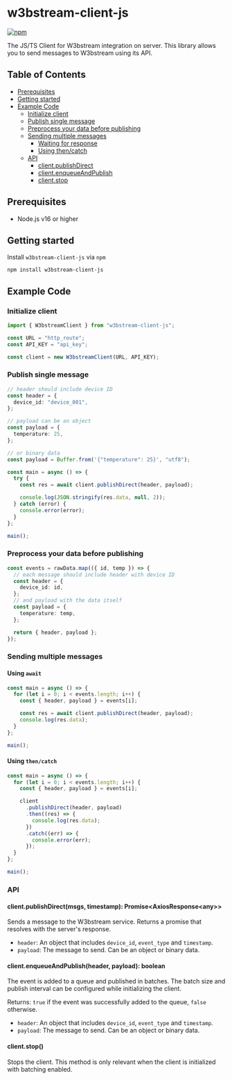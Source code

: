 # w3bstream-client-js

[![npm](https://img.shields.io/npm/v/w3bstream-client-js)](https://www.npmjs.com/package/w3bstream-client-js)

The JS/TS Client for W3bstream integration on server. This library allows you to send messages to W3bstream using its API.

## Table of Contents

- [Prerequisites](#prerequisites)
- [Getting started](#getting-started)
- [Example Code](#example-code)
  - [Initialize client](#initialize-client)
  - [Publish single message](#publish-single-message)
  - [Preprocess your data before publishing](#preprocess-your-data-before-publishing)
  - [Sending multiple messages](#sending-multiple-messages)
    - [Waiting for response](#waiting-for-response)
    - [Using then/catch](#using-thencatch)
  - [API](#api)
    - [client.publishDirect](#clientpublishdirectmsgs-timestamp-promiseaxiosresponseany)
    - [client.enqueueAndPublish](#clientenqueueandpublishheader-payload-boolean)
    - [client.stop](#clientstop)

## Prerequisites

- Node.js v16 or higher

## Getting started

Install `w3bstream-client-js` via `npm`

```shell
npm install w3bstream-client-js
```

## Example Code

### Initialize client

```typescript
import { W3bstreamClient } from "w3bstream-client-js";

const URL = "http_route";
const API_KEY = "api_key";

const client = new W3bstreamClient(URL, API_KEY);
```

### Publish single message

```typescript
// header should include device ID
const header = {
  device_id: "device_001",
};

// payload can be an object
const payload = {
  temperature: 25,
};

// or binary data
const payload = Buffer.from('{"temperature": 25}', "utf8");

const main = async () => {
  try {
    const res = await client.publishDirect(header, payload);

    console.log(JSON.stringify(res.data, null, 2));
  } catch (error) {
    console.error(error);
  }
};

main();
```

### Preprocess your data before publishing

```ts
const events = rawData.map(({ id, temp }) => {
  // each message should include header with device ID
  const header = {
    device_id: id,
  };
  // and payload with the data itself
  const payload = {
    temperature: temp,
  };

  return { header, payload };
});
```

### Sending multiple messages

#### Using `await`

```typescript
const main = async () => {
  for (let i = 0; i < events.length; i++) {
    const { header, payload } = events[i];

    const res = await client.publishDirect(header, payload);
    console.log(res.data);
  }
};

main();
```

#### Using `then/catch`

```typescript
const main = async () => {
  for (let i = 0; i < events.length; i++) {
    const { header, payload } = events[i];

    client
      .publishDirect(header, payload)
      .then((res) => {
        console.log(res.data);
      })
      .catch((err) => {
        console.error(err);
      });
  }
};

main();
```

### API

#### client.publishDirect(msgs, timestamp): Promise\<AxiosResponse\<any>>

Sends a message to the W3bstream service. Returns a promise that resolves with the server's response.

- `header`: An object that includes `device_id`, `event_type` and `timestamp`.
- `payload`: The message to send. Can be an object or binary data.

#### client.enqueueAndPublish(header, payload): boolean

The event is added to a queue and published in batches. The batch size and publish interval can be configured while initializing the client.

Returns:
`true` if the event was successfully added to the queue, `false` otherwise.

- `header`: An object that includes `device_id`, `event_type` and `timestamp`.
- `payload`: The message to send. Can be an object or binary data.

#### client.stop()

Stops the client. This method is only relevant when the client is initialized with batching enabled.
